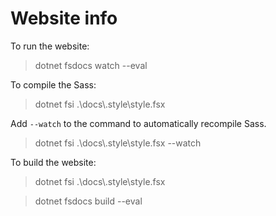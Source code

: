 ﻿# Website info

To run the website:

> dotnet fsdocs watch --eval

To compile the Sass:

> dotnet fsi .\docs\\.style\style.fsx

Add `--watch` to the command to automatically recompile Sass.

> dotnet fsi .\docs\\.style\style.fsx --watch

To build the website:

> dotnet fsi .\docs\\.style\style.fsx

> dotnet fsdocs build --eval
